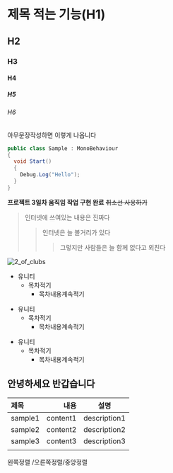 # 제목 적는 기능(H1)
## H2
### H3
#### H4
##### H5
###### H6

아무문장작성하면 이렇게 나옵니다 

```cs
public class Sample : MonoBehaviour
{
  void Start()
  {
    Debug.Log("Hello");
  }
}

```

**프로젝트 3일차 움직임 작업 구현 완료**
~~취소선 사용하기~~

> 인터넷에 쓰여있는 내용은 진짜다
>> 인터넷은 늘 볼거리가 있다
>>> 그렇지만 사람들은 늘 함께 없다고 외친다

![2_of_clubs](https://github.com/user-attachments/assets/c796e9e5-2769-44d9-a7be-edf4c29e0322)


+ 유니티
  + 목차적기
    + 목차내용계속적기
    
* 유니티
  * 목차적기
    * 목차내용계속적기

- 유니티
  - 목차적기
    - 목차내용계속적기







안녕하세요 반갑습니다
------------------------------------





|제목|내용|설명|
|:------|---:|:---:|
|sample1|content1|description1|
|sample2|content2|description2|
|sample3|content3|description3|
||||
<nr>
왼쪽정렬 /오른쪽정렬/중앙정렬



